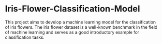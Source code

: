 # Iris-Flower-Classification-Model
This project aims to develop a machine learning model for the classification of iris flowers. The iris flower dataset is a well-known benchmark in the field of machine learning and serves as a good introductory example for classification tasks.
